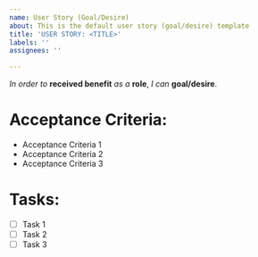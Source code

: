 ```yaml
---
name: User Story (Goal/Desire)
about: This is the default user story (goal/desire) template
title: 'USER STORY: <TITLE>'
labels: ''
assignees: ''

---
```


_In order to_ **received benefit** _as a_ **role**, _I can_ **goal/desire**.

# Acceptance Criteria:
- Acceptance Criteria 1
- Acceptance Criteria 2
- Acceptance Criteria 3

# Tasks:
- [ ] Task 1
- [ ] Task 2
- [ ] Task 3
